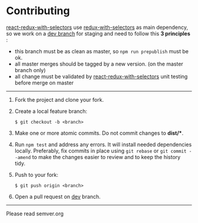 # Contributing

[react-redux-with-selectors](https://github.com/guillaumearm/react-redux-with-selectors) use [redux-with-selectors](https://github.com/guillaumearm/redux-with-selectors) as main dependency, so we work on a [dev branch](https://github.com/guillaumearm/redux-with-selectors/tree/dev) for staging and need to follow this __3 principles__ :
- this branch must be as clean as master, so `npm run prepublish` must be ok.
- all master merges should be tagged by a new version. (on the master branch only)
- all change must be validated by [react-redux-with-selectors](https://github.com/guillaumearm/react-redux-with-selectors) unit testing before merge on master

--------------

1.  Fork the project and clone your fork.

2.  Create a local feature branch:

        $ git checkout -b <branch>

3.  Make one or more atomic commits. Do not commit changes to
    __dist/*__.

4.  Run `npm test` and address any errors. It will install
    needed dependencies locally.  Preferably, fix commits in place using `git
    rebase` or `git commit --amend` to make the changes easier to review and to
    keep the history tidy.

5.  Push to your fork:

        $ git push origin <branch>

6.  Open a pull request on [dev](https://github.com/guillaumearm/redux-with-selectors/tree/dev) branch.

----------------

Please read semver.org
